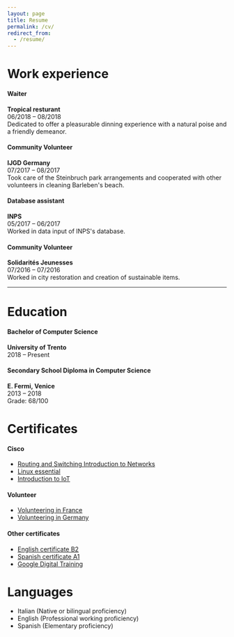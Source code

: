 ```yaml
---
layout: page
title: Resume
permalink: /cv/
redirect_from:
  - /resume/
---
```


# Work experience
#### **Waiter**
**Tropical resturant**  
06/2018 – 08/2018  
Dedicated to offer a pleasurable dinning experience with a natural poise and a friendly demeanor.

#### **Community Volunteer**
**IJGD Germany**  
07/2017 – 08/2017  
Took care of the Steinbruch park arrangements and cooperated with other volunteers in cleaning Barleben's beach.

#### **Database assistant**
**INPS**  
05/2017 – 06/2017  
Worked in data input of INPS's database.

#### **Community Volunteer**
**Solidarités Jeunesses**  
07/2016 – 07/2016  
Worked in city restoration and creation of sustainable items.

---

# Education
#### **Bachelor of Computer Science**
**University of Trento**  
2018 – Present

#### **Secondary School Diploma in Computer Science**
**E. Fermi, Venice**  
2013 – 2018  
Grade: 68/100

# Certificates
#### Cisco
- [Routing and Switching Introduction to Networks](/file/CCNA_Routing_and_Switching_Introduction_to_Networks_certificate.pdf)
- [Linux essential](/file/Linux_essential_certificate.pdf)
- [Introduction to IoT](/file/Introduction_to_IoT_certificate.pdf)

#### Volunteer
- [Volunteering in France](/file/Lunaria_France_certificate.pdf)
- [Volunteering in Germany](/file/Lunaria_Germany_certificate.pdf)

#### Other certificates
- [English certificate B2](/file/English_B2_certificate.pdf)
- [Spanish certificate A1](/file/Spanish_A1_certificate.pdf)
- [Google Digital Training](/file/Google_Digital_Training_certificate.pdf)

# Languages
- Italian (Native or bilingual proficiency)
- English (Professional working proficiency)
- Spanish (Elementary proficiency)

